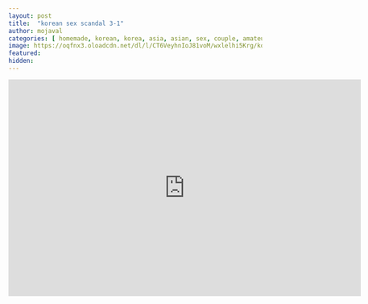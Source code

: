 ```yaml
---
layout: post
title:  "korean sex scandal 3-1"
author: mojaval
categories: [ homemade, korean, korea, asia, asian, sex, couple, amateur, scandal, motel, adult, self, camera, real ]
image: https://oqfnx3.oloadcdn.net/dl/l/CT6VeyhnIoJ81voM/wxlelhi5Krg/korean-sex-scandal-3-1___c435edb263e3b58ef879a3d1d3d26f053e20616c.mp4_splash.jpg?mime=true
featured: 
hidden: 
---
```


<iframe src="https://openload.co/embed/ZZfcP-OoHeE/korean-sex-scandal-3-1___c435edb263e3b58ef879a3d1d3d26f053e20616c.mp4" scrolling="no" frameborder="0" width="700" height="430" allowfullscreen="true" webkitallowfullscreen="true" mozallowfullscreen="true"></iframe>